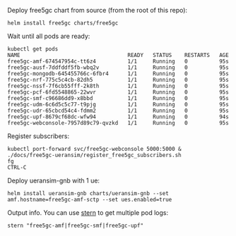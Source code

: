 

Deploy free5gc chart from source (from the root of this repo):

```
helm install free5gc charts/free5gc
```

Wait until all pods are ready:

```
kubectl get pods
NAME                                  READY   STATUS    RESTARTS   AGE
free5gc-amf-674547954c-tt6z4          1/1     Running   0          95s
free5gc-ausf-7ddfddf5fb-wbq2v         1/1     Running   0          95s
free5gc-mongodb-645455766c-6fbr4      1/1     Running   0          95s
free5gc-nrf-775c5c4cb-82dh5           1/1     Running   0          95s
free5gc-nssf-7f6cb55fff-2k8th         1/1     Running   0          95s
free5gc-pcf-6fd5548865-22wvr          1/1     Running   0          95s
free5gc-smf-c96686dd9-x8bbd           1/1     Running   0          95s
free5gc-udm-6c6d5c5c77-t9pjg          1/1     Running   0          95s
free5gc-udr-65cbcd54c4-fdmm2          1/1     Running   0          95s
free5gc-upf-8679cf68dc-wfw94          1/1     Running   0          94s
free5gc-webconsole-7957d89c79-qvzkd   1/1     Running   0          95s

```

Register subscribers:

```
kubectl port-forward svc/free5gc-webconsole 5000:5000 &
./docs/free5gc-ueransim/register_free5gc_subscribers.sh
fg
CTRL-C
```

Deploy ueransim-gnb with 1 ue:

``` 
helm install ueransim-gnb charts/ueransim-gnb --set amf.hostname=free5gc-amf-sctp --set ues.enabled=true
```


Output info. You can use [stern](https://github.com/wercker/stern/releases/tag/1.11.0) to get multiple pod logs:

```
stern "free5gc-amf|free5gc-smf|free5gc-upf"
```
